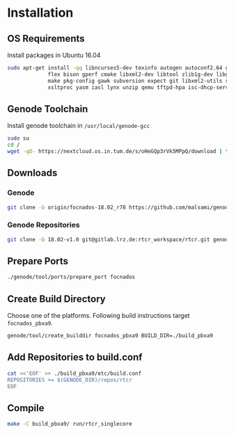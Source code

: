# Installation

## OS Requirements
Install packages in Ubuntu 16.04
```bash
sudo apt-get install -qq libncurses5-dev texinfo autogen autoconf2.64 g++ libexpat1-dev \
		     flex bison gperf cmake libxml2-dev libtool zlib1g-dev libglib2.0-dev \
		     make pkg-config gawk subversion expect git libxml2-utils syslinux \
		     xsltproc yasm iasl lynx unzip qemu tftpd-hpa isc-dhcp-server
```

## Genode Toolchain
Install genode toolchain in `/usr/local/genode-gcc`
```bash
sudo su
cd /
wget -qO- https://nextcloud.os.in.tum.de/s/oHeGQp3rVk5MPpQ/download | tar x -J .
```

## Downloads

### Genode
```bash
git clone -b origin/focnados-18.02_r78 https://github.com/malsami/genode.git
```

### Genode Repositories
```bash
git clone -b 18.02-v1.0 git@gitlab.lrz.de:rtcr_workspace/rtcr.git genode/repos/rtcr
```

## Prepare Ports
```bash
./genode/tool/ports/prepare_port focnados
```

## Create Build Directory
Choose one of the platforms. Following build instructions target `focnados_pbxa9`.

```bash
genode/tool/create_builddir focnados_pbxa9 BUILD_DIR=./build_pbxa9
```

## Add Repositories to build.conf

```bash
cat <<'EOF' >> ./build_pbxa9/etc/build.conf
REPOSITORIES += $(GENODE_DIR)/repos/rtcr
EOF
```

## Compile
```bash
make -C build_pbxa9/ run/rtcr_singlecore
```

